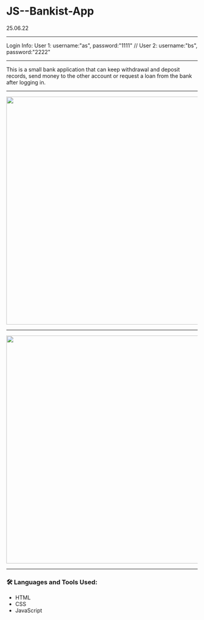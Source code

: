 # JS--Bankist-App
25.06.22

---

Login Info: User 1: username:"as", password:"1111" // User 2: username:"bs", password:"2222"

---

This is a small bank application that can keep withdrawal and deposit records, send money to the other account or request a loan from the bank after logging in.

---

<img width="600px" src="https://github.com/cptsprrw/JS--Bankist-App/blob/main/Bankist-screenshot.png?raw=true" />

---

<img width="600px" src="https://github.com/cptsprrw/JS--Bankist-App/blob/main/Bankist-flowchart.png?raw=true" />

---

### :hammer_and_wrench: Languages and Tools Used:
- HTML
- CSS
- JavaScript
